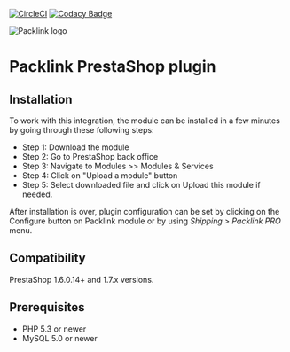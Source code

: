 [![CircleCI](https://circleci.com/gh/packlink-dev/prestashop_module.svg?style=svg&circle-token=564c0b9c6812f7355582911d3f8950ef2124eb58)](https://circleci.com/gh/packlink-dev/prestashop_module)
[![Codacy Badge](https://app.codacy.com/project/badge/Grade/81d3f90f5e29432e8d6af8e218bbc98d)](https://www.codacy.com/gh/packlink-dev/prestashop_module?utm_source=github.com&amp;utm_medium=referral&amp;utm_content=packlink-dev/prestashop_module&amp;utm_campaign=Badge_Grade)

![Packlink logo](https://pro.packlink.es/public-assets/common/images/icons/packlink.svg)

# Packlink PrestaShop plugin

## Installation
To work with this integration, the module can be installed in a few minutes by going through these following steps:

- Step 1: Download the module
- Step 2: Go to PrestaShop back office
- Step 3: Navigate to Modules >> Modules & Services
- Step 4: Click on "Upload a module" button
- Step 5: Select downloaded file and click on Upload this module if needed.

After installation is over, plugin configuration can be set by clicking on the Configure button on
Packlink module or by using _Shipping > Packlink PRO_ menu.

## Compatibility
PrestaShop 1.6.0.14+ and 1.7.x versions.

## Prerequisites
- PHP 5.3 or newer
- MySQL 5.0 or newer
